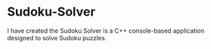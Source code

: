 # Sudoku-Solver
I have created the Sudoku Solver is a C++ console-based application designed to solve Sudoku puzzles.
